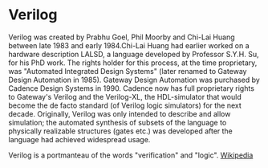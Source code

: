 # Verilog


Verilog was created by Prabhu Goel, Phil Moorby and Chi-Lai Huang between late 1983 and early 1984.Chi-Lai Huang had earlier worked on a hardware description LALSD, a language developed by Professor S.Y.H. Su, for his PhD work. The rights holder for this process, at the time proprietary, was "Automated Integrated Design Systems" (later renamed to Gateway Design Automation in 1985). Gateway Design Automation was purchased by Cadence Design Systems in 1990. Cadence now has full proprietary rights to Gateway's Verilog and the Verilog-XL, the HDL-simulator that would become the de facto standard (of Verilog logic simulators) for the next decade. Originally, Verilog was only intended to describe and allow simulation; the automated synthesis of subsets of the language to physically realizable structures (gates etc.) was developed after the language had achieved widespread usage.

Verilog is a portmanteau of the words "verification" and "logic". [Wikipedia](https://en.wikipedia.org/wiki/Verilog)